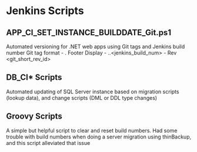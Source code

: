 # Jenkins Scripts

## APP_CI_SET_INSTANCE_BUILDDATE_Git.ps1
Automated versioning for .NET web apps using Git tags and Jenkins build number
Git tag format - <major>.<minor>
Footer Display - <major>.<minor>.<jenkins_build_num> - Rev <git_short_rev_id>

## DB_CI* Scripts
Automated updating of SQL Server instance based on migration scripts (lookup data), and change scripts (DML or DDL type changes)

## Groovy Scripts
A simple but helpful script to clear and reset build numbers. Had some trouble with build numbers when doing a server migration using thinBackup, and this script alleviated that issue
